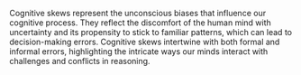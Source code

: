 
Cognitive skews represent the unconscious biases that influence our cognitive process. They reflect the discomfort of the human mind with uncertainty and its propensity to stick to familiar patterns, which can lead to decision-making errors. Cognitive skews intertwine with both formal and informal errors, highlighting the intricate ways our minds interact with challenges and conflicts in reasoning.

